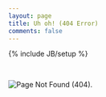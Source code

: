 ```yaml
---
layout: page
title: Uh oh! (404 Error)
comments: false
---
```

{% include JB/setup %}

<img style="margin-top: 30px;" src="{{ ASSET_PATH }}/twitter/img/404.png" alt="Page Not Found (404).">
